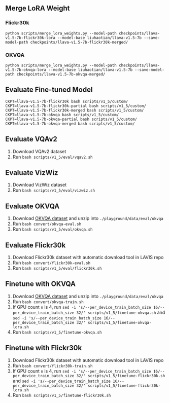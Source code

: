 ## Merge LoRA Weight

### Flickr30k

```
python scripts/merge_lora_weights.py --model-path checkpoints/llava-v1.5-7b-flickr30k-lora --model-base liuhaotian/llava-v1.5-7b --save-model-path checkpoints/llava-v1.5-7b-flickr30k-merged/
```

### OKVQA

```
python scripts/merge_lora_weights.py --model-path checkpoints/llava-v1.5-7b-okvqa-lora --model-base liuhaotian/llava-v1.5-7b --save-model-path checkpoints/llava-v1.5-7b-okvqa-merged/
```

## Evaluate Fine-tuned Model

```
CKPT=llava-v1.5-7b-flickr30k bash scripts/v1_5/custom/
CKPT=llava-v1.5-7b-flickr30k-partial bash scripts/v1_5/custom/
CKPT=llava-v1.5-7b-flickr30k-merged bash scripts/v1_5/custom/
CKPT=llava-v1.5-7b-okvqa bash scripts/v1_5/custom/
CKPT=llava-v1.5-7b-okvqa-partial bash scripts/v1_5/custom/
CKPT=llava-v1.5-7b-okvqa-merged bash scripts/v1_5/custom/
```

## Evaluate VQAv2

1. Download VQAv2 dataset
2. Run `bash scripts/v1_5/eval/vqav2.sh`

## Evaluate VizWiz

1. Download VizWiz dataset
2. Run `bash scripts/v1_5/eval/vizwiz.sh`

## Evaluate OKVQA

1. Download [OKVQA dataset](https://okvqa.allenai.org/download.html) and unzip into `./playground/data/eval/okvqa`
2. Run `bash convert/okvqa-eval.sh`
3. Run `bash scripts/v1_5/eval/okvqa.sh`

## Evaluate Flickr30k

1. Download Flickr30k dataset with automatic download tool in LAVIS repo
2. Run `bash convert/flickr30k-eval.sh`
3. Run `bash scripts/v1_5/eval/flickr30k.sh`

## Finetune with OKVQA

1. Download [OKVQA dataset](https://okvqa.allenai.org/download.html) and unzip into `./playground/data/eval/okvqa`
2. Run `bash convert/okvqa-train.sh`
3. If GPU count `n` is 4, run `sed -i 's/--per_device_train_batch_size 16/--per_device_train_batch_size 32/' scripts/v1_5/finetune-okvqa.sh` and `sed -i 's/--per_device_train_batch_size 16/--per_device_train_batch_size 32/' scripts/v1_5/finetune-okvqa-lora.sh`
4. Run `bash scripts/v1_5/finetune-okvqa.sh`

## Finetune with Flickr30k

1. Download Flickr30k dataset with automatic download tool in LAVIS repo
2. Run `bash convert/flickr30k-train.sh`
3. If GPU count `n` is 4, run `sed -i 's/--per_device_train_batch_size 16/--per_device_train_batch_size 32/' scripts/v1_5/finetune-flickr30k.sh` and `sed -i 's/--per_device_train_batch_size 16/--per_device_train_batch_size 32/' scripts/v1_5/finetune-flickr30k-lora.sh`
4. Run `bash scripts/v1_5/finetune-flickr30k.sh`